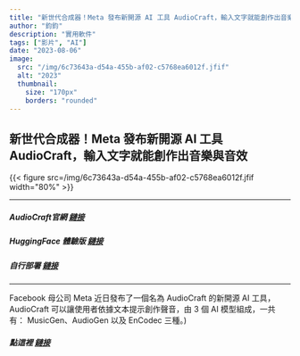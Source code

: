 ```yaml
---
title: "新世代合成器！Meta 發布新開源 AI 工具 AudioCraft，輸入文字就能創作出音樂與音效"
author: "鈞鈞"
description: "實用軟件"
tags: ["影片", "AI"]
date: "2023-08-06"
image:
  src: "/img/6c73643a-d54a-455b-af02-c5768ea6012f.jfif"
  alt: "2023"
  thumbnail:
    size: "170px"
    borders: "rounded"
---
```


## 新世代合成器！Meta 發布新開源 AI 工具 AudioCraft，輸入文字就能創作出音樂與音效
{{< figure src=/img/6c73643a-d54a-455b-af02-c5768ea6012f.jfif width="80%" >}}

-----------------------------------------------------------------------------------

##### AudioCraft官網 [鏈接](https://audiocraft.metademolab.com/)


##### HuggingFace 體驗版 [鏈接](https://huggingface.co/spaces/facebook/MusicGen)


##### 自行部署 [鏈接](https://pinokio.computer/)


-----------------------------------------------------------------------------------
Facebook 母公司 Meta 近日發布了一個名為 AudioCraft 的新開源 AI 工具，AudioCraft 可以讓使用者依據文本提示創作聲音，由 3 個 AI 模型組成，一共有： MusicGen、AudioGen 以及 EnCodec 三種。)


##### 點這裡 [鏈接](https://youtu.be/-_YUCNNkllo)
